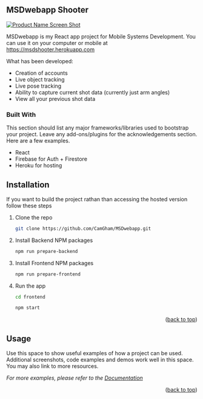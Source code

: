 <a name="readme-top"></a>
## MSDwebapp Shooter
[![Product Name Screen Shot][product-screenshot]](https://example.com)

MSDwebapp is my React app project for Mobile Systems Development. 
You can use it on your computer or mobile at [https://msdshooter.herokuapp.com ](https://msdshooter.herokuapp.com )

What has been developed:
* Creation of accounts
* Live object tracking
* Live pose tracking
* Ability to capture current shot data (currently just arm angles)
* View all your previous shot data


### Built With

This section should list any major frameworks/libraries used to bootstrap your project. Leave any add-ons/plugins for the acknowledgements section. Here are a few examples.

* React 
* Firebase for Auth + Firestore
* Heroku for hosting


<!-- GETTING STARTED -->
## Installation

If you want to build the project rathan than accessing the hosted version follow these steps
1. Clone the repo
   ```sh
   git clone https://github.com/CamGham/MSDwebapp.git
   ```
2. Install Backend NPM packages
   ```sh
   npm run prepare-backend
   ```
3. Install Frontend NPM packages
   ```sh
   npm run prepare-frontend
   ```
4. Run the app
   ```sh
   cd frontend
   ```
    ```sh
   npm start
   ```

<p align="right">(<a href="#readme-top">back to top</a>)</p>



<!-- USAGE EXAMPLES -->
## Usage

Use this space to show useful examples of how a project can be used. Additional screenshots, code examples and demos work well in this space. You may also link to more resources.

_For more examples, please refer to the [Documentation](https://example.com)_

<p align="right">(<a href="#readme-top">back to top</a>)</p>



[product-screenshot]: images/screenshot.png
[React.js]: https://img.shields.io/badge/React-20232A?style=for-the-badge&logo=react&logoColor=61DAFB
[React-url]: https://reactjs.org/
